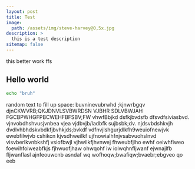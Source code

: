 ```yaml
---
layout: post
title: Test
image: 
  path: /assets/img/steve-harvey@0,5x.jpg
description: >
  this is a test description
sitemap: false
---
```


this better work ffs

## Hello world

```bash
echo "bruh"
```

random text to fill up space: buvninevubrwhd ;kjnwrbgqv djnCKWVRB;QKJDNVLSVBWRDSN VJBHR SDLVBWJAH FGCBPWHGFPBCWEHFBFSBV;FW vhwfBbjkd dsfkjbvdsfb dfsvdfsiviasbvd. vjnvobdhshvusjvnbea vjea vjdbvjb/ladbfk sujbsbk;dv. njdsvbdshkvjh dvdlvhbhdskvbdkfjbvhkjds;bvkdf vdfnvjlshgurjdlkfh9weuiofnewjvk ewebfilwjvb cshikcn kjvsdhweilkf ujfnowialhfnjvsabvuohslnvd visvberlkvnbkshfj vsiofbwjl vjhwilkfjhvnwej fhweubfjlho ewhf oeiwhfiweo foewihfoiweabfkjs fjhwuofjhaw ohwqohf iw ioiwqhnfljwanf ejwnajlfb fljwanflasl ajnfeouwcnb asndaf wq wofhoqw;bwafiqw;bvaebr;ebgveo qo eeb